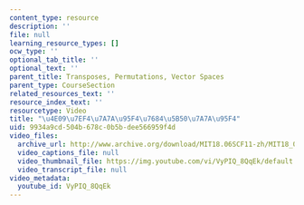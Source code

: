 ```yaml
---
content_type: resource
description: ''
file: null
learning_resource_types: []
ocw_type: ''
optional_tab_title: ''
optional_text: ''
parent_title: Transposes, Permutations, Vector Spaces
parent_type: CourseSection
related_resources_text: ''
resource_index_text: ''
resourcetype: Video
title: "\u4E09\u7EF4\u7A7A\u95F4\u7684\u5B50\u7A7A\u95F4"
uid: 9934a9cd-504b-678c-0b5b-dee566959f4d
video_files:
  archive_url: http://www.archive.org/download/MIT18.06SCF11-zh/MIT18_06SC_110607_L3_zh-hans-cmn_300k.mp4
  video_captions_file: null
  video_thumbnail_file: https://img.youtube.com/vi/VyPIQ_8QqEk/default.jpg
  video_transcript_file: null
video_metadata:
  youtube_id: VyPIQ_8QqEk
---
```

